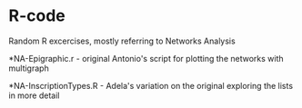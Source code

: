 # R-code
Random R excercises, mostly referring to Networks Analysis

*NA-Epigraphic.r - original Antonio's script for plotting the networks with multigraph

*NA-InscriptionTypes.R - Adela's variation on the original exploring the lists in more detail
